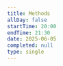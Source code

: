 ```yaml
---
title: Methods
allDay: false
startTime: 20:00
endTime: 21:30
date: 2025-06-05
completed: null
type: single
---
```

